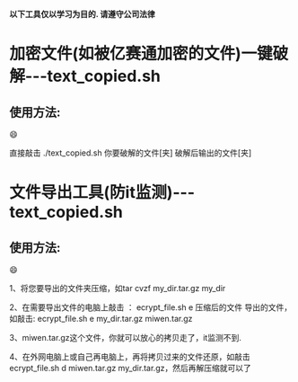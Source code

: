 **以下工具仅以学习为目的. 请遵守公司法律** 

# 加密文件(如被亿赛通加密的文件)一键破解---text_copied.sh

## 使用方法:

:smile:

直接敲击 ./text_copied.sh  你要破解的文件[夹]  破解后输出的文件[夹]

# 文件导出工具(防it监测)---text_copied.sh

## 使用方法:

:smile:

1、将您要导出的文件夹压缩，如tar cvzf my_dir.tar.gz my_dir

2、在需要导出文件的电脑上敲击 ： ecrypt_file.sh e 压缩后的文件 导出的文件， 如敲击: ecrypt_file.sh e my_dir.tar.gz miwen.tar.gz

3、miwen.tar.gz这个文件，你就可以放心的拷贝走了，it监测不到.

4、在外网电脑上或自己再电脑上，再将拷贝过来的文件还原，如敲击ecrypt_file.sh d miwen.tar.gz my_dir.tar.gz，然后再解压缩就可以了






